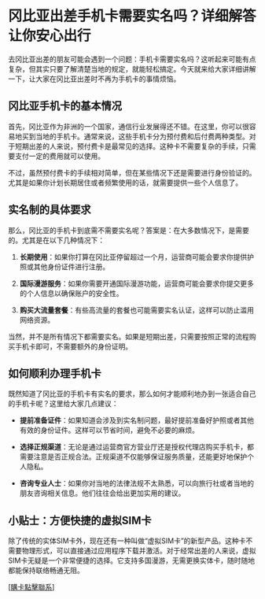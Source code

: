 # 冈比亚出差手机卡需要实名吗？详细解答让你安心出行

去冈比亚出差的朋友可能会遇到一个问题：手机卡需要实名吗？这听起来可能有点复杂，但其实只要了解清楚当地的规定，就能轻松搞定。今天就来给大家详细讲解一下，让大家在冈比亚出差时不再为手机卡的事情烦恼。

## 冈比亚手机卡的基本情况

首先，冈比亚作为非洲的一个国家，通信行业发展得还不错。在这里，你可以很容易地买到当地的手机卡。通常来说，这些手机卡分为预付费和后付费两种类型。对于短期出差的人来说，预付费卡是最常见的选择。这种卡不需要复杂的手续，只需要支付一定的费用就可以使用。

不过，虽然预付费卡的手续相对简单，但在某些情况下还是需要进行身份验证的。尤其是如果你计划长期居住或者频繁使用的话，就需要提供一些个人信息了。

## 实名制的具体要求

那么，冈比亚的手机卡到底需不需要实名呢？答案是：在大多数情况下，是需要的。尤其是在以下几种情况下：

1. **长期使用**：如果你打算在冈比亚停留超过一个月，运营商可能会要求你提供护照或其他身份证件进行注册。
   
2. **国际漫游服务**：如果你需要开通国际漫游功能，运营商可能会要求你提交更多的个人信息以确保账户的安全性。

3. **购买大流量套餐**：有些高流量的套餐也可能需要实名认证，这样可以防止滥用网络资源。

当然，并不是所有情况下都需要实名。如果是短期出差，只需要按照正常的流程购买手机卡即可，不需要额外的身份证明。

## 如何顺利办理手机卡

既然知道了冈比亚的手机卡有实名的要求，那么如何才能顺利地办到一张适合自己的手机卡呢？这里给大家几点建议：

- **提前准备证件**：如果知道会涉及到实名制问题，最好提前准备好护照或者其他有效的身份证件。这样可以节省时间，避免不必要的麻烦。

- **选择正规渠道**：无论是通过运营商官方营业厅还是授权代理店购买手机卡，都需要注意是否正规合法。正规渠道不仅能够保证服务质量，还能更好地保护个人隐私。

- **咨询专业人士**：如果你对当地的法律法规不太熟悉，可以向旅行社或者当地的朋友咨询相关信息。他们往往会给出更加实用的建议。

## 小贴士：方便快捷的虚拟SIM卡

除了传统的实体SIM卡外，现在还有一种叫做“虚拟SIM卡”的新型产品。这种卡不需要物理形式，可以直接通过应用程序下载并激活。对于经常出差的人来说，虚拟SIM卡无疑是一个非常便捷的选择。它支持多国漫游，无需更换实体卡，随时随地都能保持联络畅通无阻。

[[購卡點擊聯系](https://t.me/s/esim1088)]